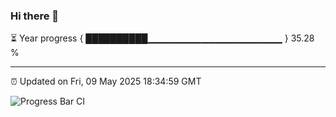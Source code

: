 ### Hi there 👋

⏳ Year progress { ██████████▁▁▁▁▁▁▁▁▁▁▁▁▁▁▁▁▁▁▁▁ } 35.28 %

---

⏰ Updated on Fri, 09 May 2025 18:34:59 GMT

![Progress Bar CI](https://github.com/DhruviPatel157/GitHub-Actions-Demo/workflows/Progress%20Bar%20CI/badge.svg)
